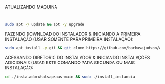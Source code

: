 ATUALIZANDO MAQUINA 

```bash


sudo apt -y update && apt -y upgrade

```


FAZENDO DOWNLOAD DO INSTALADOR & INICIANDO A PRIMEIRA INSTALAÇÃO (USAR SOMENTE PARA PRIMEIRA INSTALAÇÃO):

```bash
sudo apt install -y git && git clone https://github.com/barbosajudson/atualiza.git && sudo chmod -R 777 atualiza/instaladorwhatsapsaas-main-master && cd atualiza/instaladorwhatsapsaas-main-master && sudo ./install_primaria

```

ACESSANDO DIRETORIO DO INSTALADOR & INICIANDO INSTALAÇÕES ADICIONAIS (USAR ESTE COMANDO PARA SEGUNDA OU MAIS INSTALAÇÃO:
```bash
cd ./instaladorwhatsapsaas-main && sudo ./install_instancia
```

